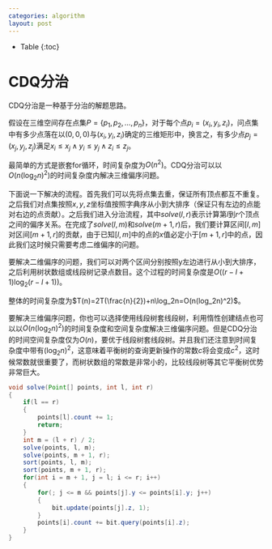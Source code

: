 ```yaml
---
categories: algorithm
layout: post
---
```


- Table
{:toc}

# CDQ分治

CDQ分治是一种基于分治的解题思路。

假设在三维空间存在点集$P=\{p_1,p_2,\ldots,p_n\}$，对于每个点$p_i=(x_i,y_i,z_i)$，问点集中有多少点落在以$(0,0,0)$与$(x_i,y_i,z_i)$确定的三维矩形中，换言之，有多少点$p_j=(x_j,y_j,z_j)$满足$x_i\leq x_j\land y_i\leq y_j \land z_i\leq z_j$。

最简单的方式是嵌套for循环，时间复杂度为$O(n^2)$。CDQ分治可以以$O(n(\log_2n)^2)$的时间复杂度内解决三维偏序问题。

下面说一下解决的流程。首先我们可以先将点集去重，保证所有顶点都互不重复。之后我们对点集按照$x,y,z$坐标值按照字典序从小到大排序（保证只有左边的点能对右边的点贡献）。之后我们进入分治流程，其中$solve(l,r)$表示计算第$l$到$r$个顶点之间的偏序关系。在完成了$solve(l,m)$和$solve(m+1,r)$后，我们要计算区间$[l,m]$对区间$[m+1,r]$的贡献，由于已知$[l,m]$中的点的$x$值必定小于$[m+1,r]$中的点，因此我们这时候只需要考虑二维偏序的问题。

要解决二维偏序的问题，我们可以对两个区间分别按照y左边进行从小到大排序，之后利用树状数组或线段树记录点数目。这个过程的时间复杂度是$O((r-l+1)\log_2(r-l+1))$。

整体的时间复杂度为$T(n)=2T(\frac{n}{2})+n\log_2n=O(n(log_2n)^2)$。

要解决三维偏序问题，你也可以选择使用线段树套线段树，利用惰性创建结点也可以以$O(n(\log_2n)^2)$的时间复杂度和空间复杂度解决三维偏序问题。但是CDQ分治的时间空间复杂度仅为$O(n)$，要优于线段树套线段树。并且我们还注意到时间复杂度中带有$(\log_2n)^2$，这意味着平衡树的查询更新操作的常数$c$将会变成$c^2$，这时候常数就很重要了，而树状数组的常数是非常小的，比较线段树等其它平衡树优势非常巨大。

```java
void solve(Point[] points, int l, int r)
{
    if(l == r)
    {
        points[l].count += 1;
        return;
    }
    int m = (l + r) / 2;
    solve(points, l, m);
    solve(points, m + 1, r);
    sort(points, l, m);
    sort(points, m + 1, r);
    for(int i = m + 1, j = l; i <= r; i++)
    {
        for(; j <= m && points[j].y <= points[i].y; j++)
        {
            bit.update(points[j].z, 1);
        }
        points[i].count += bit.query(points[i].z);
    }
}
```